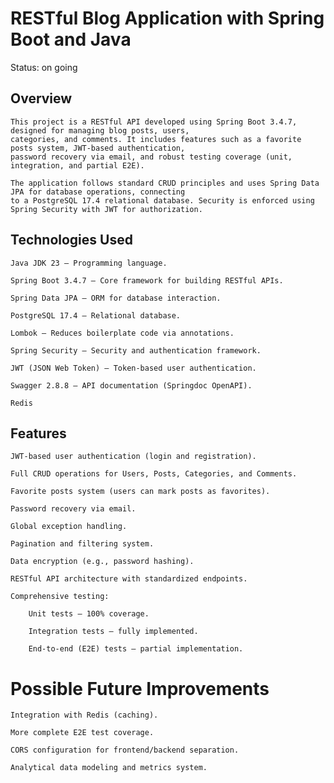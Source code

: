 # RESTful Blog Application with Spring Boot and Java

Status: on going

##  Overview

    This project is a RESTful API developed using Spring Boot 3.4.7, designed for managing blog posts, users,
    categories, and comments. It includes features such as a favorite posts system, JWT-based authentication, 
    password recovery via email, and robust testing coverage (unit, integration, and partial E2E).
    
    The application follows standard CRUD principles and uses Spring Data JPA for database operations, connecting 
    to a PostgreSQL 17.4 relational database. Security is enforced using Spring Security with JWT for authorization.

## Technologies Used

    Java JDK 23 – Programming language.

    Spring Boot 3.4.7 – Core framework for building RESTful APIs.

    Spring Data JPA – ORM for database interaction.

    PostgreSQL 17.4 – Relational database.

    Lombok – Reduces boilerplate code via annotations.

    Spring Security – Security and authentication framework.

    JWT (JSON Web Token) – Token-based user authentication.

    Swagger 2.8.8 – API documentation (Springdoc OpenAPI).

    Redis 

## Features

    JWT-based user authentication (login and registration).

    Full CRUD operations for Users, Posts, Categories, and Comments.

    Favorite posts system (users can mark posts as favorites).

    Password recovery via email.

    Global exception handling.

    Pagination and filtering system.

    Data encryption (e.g., password hashing).

    RESTful API architecture with standardized endpoints.

    Comprehensive testing:

        Unit tests – 100% coverage.

        Integration tests – fully implemented.

        End-to-end (E2E) tests – partial implementation.


# Possible Future Improvements

    Integration with Redis (caching).

    More complete E2E test coverage.

    CORS configuration for frontend/backend separation.

    Analytical data modeling and metrics system.